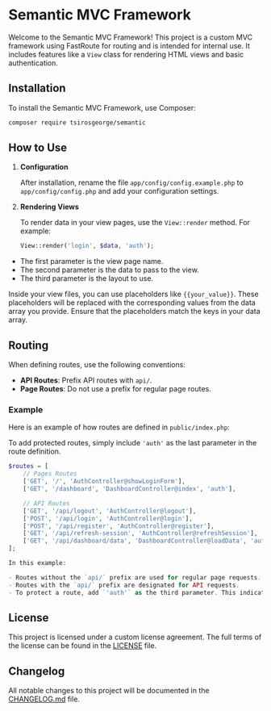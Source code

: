 # Semantic MVC Framework

Welcome to the Semantic MVC Framework! This project is a custom MVC framework using FastRoute for routing and is intended for internal use. It includes features like a `View` class for rendering HTML views and basic authentication.

## Installation

To install the Semantic MVC Framework, use Composer:

```bash
composer require tsirosgeorge/semantic
```

## How to Use

1. **Configuration**

   After installation, rename the file `app/config/config.example.php` to `app/config/config.php` and add your configuration settings.

2. **Rendering Views**

   To render data in your view pages, use the `View::render` method. For example:

   ```php
   View::render('login', $data, 'auth');
   ```

- The first parameter is the view page name.
- The second parameter is the data to pass to the view.
- The third parameter is the layout to use.

Inside your view files, you can use placeholders like `{{your_value}}`. These placeholders will be replaced with the corresponding values from the data array you provide. Ensure that the placeholders match the keys in your data array.

## Routing

When defining routes, use the following conventions:

- **API Routes**: Prefix API routes with `api/`.
- **Page Routes**: Do not use a prefix for regular page routes.

### Example

Here is an example of how routes are defined in `public/index.php`:

To add protected routes, simply include `'auth'` as the last parameter in the route definition.

```php
$routes = [
    // Pages Routes
    ['GET', '/', 'AuthController@showLoginForm'],
    ['GET', '/dashboard', 'DashboardController@index', 'auth'],

    // API Routes
    ['GET', '/api/logout', 'AuthController@logout'],
    ['POST', '/api/login', 'AuthController@login'],
    ['POST', '/api/register', 'AuthController@register'],
    ['GET', '/api/refresh-session', 'AuthController@refreshSession'],
    ['GET', '/api/dashboard/data', 'DashboardController@loadData', 'auth'],
];

In this example:

- Routes without the `api/` prefix are used for regular page requests.
- Routes with the `api/` prefix are designated for API requests.
- To protect a route, add `'auth'` as the third parameter. This indicates that the route requires authentication.

```

## License

This project is licensed under a custom license agreement. The full terms of the license can be found in the [LICENSE](LICENSE) file.

## Changelog

All notable changes to this project will be documented in the [CHANGELOG.md](CHANGELOG.md) file.

```

```
